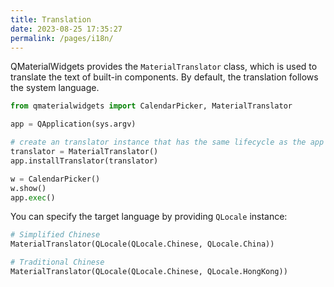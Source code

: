 ```yaml
---
title: Translation
date: 2023-08-25 17:35:27
permalink: /pages/i18n/
---
```


QMaterialWidgets provides the `MaterialTranslator` class, which is used to translate the text of built-in components. By default, the translation follows the system language.

```python
from qmaterialwidgets import CalendarPicker, MaterialTranslator

app = QApplication(sys.argv)

# create an translator instance that has the same lifecycle as the app
translator = MaterialTranslator()
app.installTranslator(translator)

w = CalendarPicker()
w.show()
app.exec()
```

You can specify the target language by providing `QLocale` instance:
```python
# Simplified Chinese
MaterialTranslator(QLocale(QLocale.Chinese, QLocale.China))

# Traditional Chinese
MaterialTranslator(QLocale(QLocale.Chinese, QLocale.HongKong))
```
